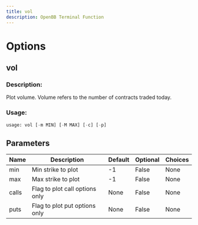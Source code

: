 ```yaml
---
title: vol
description: OpenBB Terminal Function
---
```


# Options

## vol

### Description: 

Plot volume. Volume refers to the number of contracts traded today.

### Usage: 
```python
usage: vol [-m MIN] [-M MAX] [-c] [-p]
```

## Parameters

| Name | Description | Default | Optional | Choices |
| ---- | ----------- | ------- | -------- | ------- |
| min | Min strike to plot | -1 | False | None |
| max | Max strike to plot | -1 | False | None |
| calls | Flag to plot call options only | None | False | None |
| puts | Flag to plot put options only | None | False | None |


